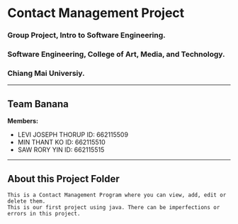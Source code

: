 # **Contact Management Project**

### Group Project, Intro to Software Engineering.
### Software Engineering, College of Art, Media, and Technology.
### Chiang Mai Universiy.
---

## **Team Banana**
**Members:**
- LEVI JOSEPH THORUP    ID: 662115509
- MIN THANT KO          ID: 662115510
- SAW RORY YIN          ID: 662115515

---

## About this Project Folder
    This is a Contact Management Program where you can view, add, edit or delete them.
    This is our first project using java. There can be imperfections or errors in this project.
